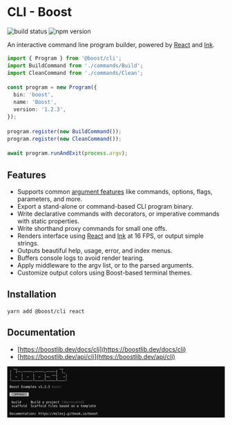 # CLI - Boost

![build status](https://img.shields.io/github/workflow/status/milesj/boost/Build)
![npm version](https://img.shields.io/npm/v/@boost/cli)

An interactive command line program builder, powered by [React][react] and [Ink][ink].

```ts
import { Program } from '@boost/cli';
import BuildCommand from './commands/Build';
import CleanCommand from './commands/Clean';

const program = new Program({
  bin: 'boost',
  name: 'Boost',
  version: '1.2.3',
});

program.register(new BuildCommand());
program.register(new CleanCommand());

await program.runAndExit(process.argv);
```

## Features

- Supports common [argument features][args] like commands, options, flags, parameters, and more.
- Export a stand-alone or command-based CLI program binary.
- Write declarative commands with decorators, or imperative commands with static properties.
- Write shorthand proxy commands for small one offs.
- Renders interface using [React][react] and [Ink][ink] at 16 FPS, or output simple strings.
- Outputs beautiful help, usage, error, and index menus.
- Buffers console logs to avoid render tearing.
- Apply middleware to the argv list, or to the parsed arguments.
- Customize output colors using Boost-based terminal themes.

## Installation

```
yarn add @boost/cli react
```

## Documentation

- [https://boostlib.dev/docs/cli](https://boostlib.dev/docs/cli)
- [https://boostlib.dev/api/cli](https://boostlib.dev/api/cli)

![CLI example](https://raw.githubusercontent.com/milesj/boost/master/website/static/img/cli/program.png)

[args]: https://www.npmjs.com/package/@boost/args
[ink]: https://github.com/vadimdemedes/ink
[react]: https://reactjs.org/
